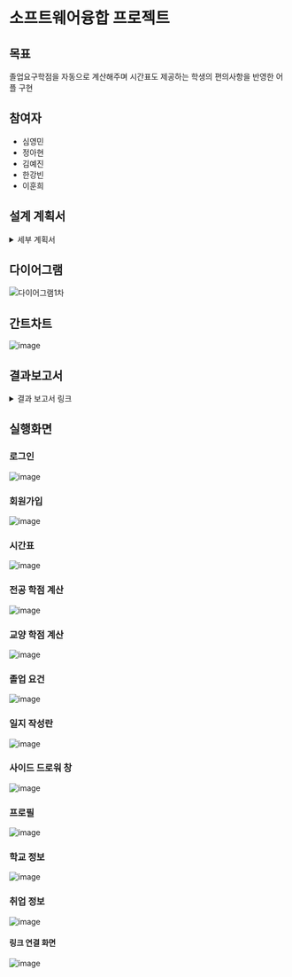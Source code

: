 # 소프트웨어융합 프로젝트
## 목표
졸업요구학점을 자동으로 계산해주며 시간표도 제공하는 학생의 편의사항을 반영한 어플 구현
## 참여자
* 심영민
* 정아현
* 김예진
* 한강빈
* 이훈희
## 설계 계획서
<details>
<summary> 세부 계획서 </summary>
<!---->
	
### 1. 아이디어 배경 및 동기

융합소프트웨어 프로젝트 수업은 3학년 과목으로 많은 학생들이 곧 졸업을 앞두고 있습니다. 하지만 졸업을 준비하기 위해서는 졸업요건과 졸업학점을 채워야 졸업이 가능합니다. 학생들은 4학년이 되어서야 졸업절차와 요건이 복잡하다는 것을 깨닫고 그제야 졸업 준비를 시작합니다. 그리고 졸업을 하기 위해서는 전공필수학점과 전공선택학점이 서로 다르고 수기로 하나씩 계산해야하기 때문에 오차가 발생할 수 있습니다. 이러한 학점 계산 실수와 졸업정보에 대한 부재로 졸업요건과 졸업학점을 채우지 못해 시간을 낭비하는 경우를 방지하고자 졸업을 위한 어플리케이션을 만들면 어떨까하는 생각을 하게 되었습니다. 

이번 학기 동안 3-1학기 전공 수업에서 배운 안드로이드 스튜디오를 통해 팀원들과 졸업 어플리케이션을 만들고자 합니다. 팀원들 모두 자바, c언어, 파이썬 언어를 숙지하고 있으며 저번 학기에서 안드로이드 스튜디오 전공 수업에서 배운 것을 응용해 협업해서 졸업 어플리케이션을 만들겠습니다. 따라서 입학 시작 후 졸업 요건과 졸업 요구 학점에 대해 정보를 쉽게 습득하여 처음부터 꼼꼼히 4년동안의 계획을 다질 수 있는 이 어플리케이션은 학생들 입장에서 매우 편할 것이라고 생각합니다.



### 2. 아이디어의 독창성 및 차별성

졸업을 앞둔 3, 4학년에게 졸업을 준비하는데 큰 도움이 될 수 있고 졸업에 대해 아직 실감을 못한 1, 2학년들에게 미래의 졸업에 대한 준비를 체계적으로 할 수 있게 도움을 줍니다. 취업에 대한 정보와 교양추천, 학교생활에 대한 전반적인 정보를 접근하기 편하게 제공할 수 있어서 학교생활을 보람차게 할 수 있고 취업 대비를 하게 합니다. 
또한 대학생들의 필수 어플리케이션이라고 불리는 커뮤니티 어플 ‘에브리타임’은 커뮤니티 중심의 어플이며 시간표를 관리하기에 편하지만 졸업학점과 졸업 조건에 대해서는 자세하게 알 수 없습니다. 때문에 시간표를 보는 용으로만 이용하는 학생들이 많습니다. 그래서 저희가 구상하는 어플리케이션은 졸업 요구 조건에 대해 중점을 두었기에 보다 실용적으로 사용할 수 있을 것이라고 생각합니다.



	


### 3. 아이디어 구상 

		
- 회원가입 시작 창	(sqlite db구축)

- 회원가입	
- 로그인
- 로그아웃
		


- 개인 정보 창

- 이름
- 사진
- 학번, 학과
- 총 이수학점
- 졸업을 위한 달성률 (%로 표시)
	

-  졸업 이수학점 창

    필수교양 이수 여부(말글쓰, 영어말하기, 디지로그, 대학생활)

    공통교양 이수 여부

    영역별(1~8영역) 이수여부
			
     전공필수 
			
     전공선택 

    전공 과정 로드맵 

    각 분야별 남은 이수학점 표시

- 졸업 요건 창

- 어학점수 
- 기사자격증(정보처리기사 자격증) 통과 여부 
- 졸업 시험 통과여부 
- 졸업과제 전시회 
= 달성률





- 취업 준비 및 정보 창

- 잡플래닛 링크 버튼

- 프로그래머스 인턴 링크 버튼

- 경진대회(캡스톤) 대회 일정 안내

-학교 홈페이지 링크 버튼

-학교 전화번호 연결 버튼

-과사무실 전화번호 버튼

- 학교 위치 구글지도




- 시간표 창

- 이번 학기의 시간표를 제공
- 본인 성적 입력칸
		


### 4. 아이디어 구상 별 필요성 

- 회원가입 시작 창

한경대 학생인 것을 확인하고 아이디와 비밀번호를 입력할 수 있게 해서 각각 개인	화 맞춤 정보를 제공하기 위해서 회원가입이 필요합니다. 그리고 아이디와 비밀번호	를 까먹었을 때를 대비해 아이디/ 비밀번호 찾기 창을 준비합니다. 

-  개인 정보 창
		

본인의 학번, 나이, 학과, 사진을 보여주고 졸업요건 달성률을 보여줍니다. 개인화된 정보를 제공해주어서 현재 사용자가 누구인지 확인할 수 있게 해줍니다. 졸업요건 달성률을 보여주면서 현재 졸업 요건이 얼마나 충족되었는지 시각적으로 한눈에 알 수 있게 합니다.

-  졸업 이수학점 창

이수한 필수교양, 전공필수, 전공선택과목을 보여주고 남은 학점을 손수 계산할 필요없이 바로 졸업에 필요한 학점을 알 수 있습니다. 또한 학점 달성바를 만들어서 달성률을 확인할 수 있습니다.

- 졸업요건 창

졸업요건을 분야별로 계산해주고 남은 점수를 보여줍니다. 

	

- 학교생활 창
	학교의 현재 위치를 구글 지도맵으로 확인이 가능하고 다양한 학교 정보를 제공합니다.

- 취업 준비 창

잡플래닛 링크버튼을 통해서 현재 구인공고를 바로 확인할 수 있게 합니다. 또한 프로그래머스 링크버튼을 통해서 개발자들을 위한 인턴 공고를 확인할 수 있습니다. 

- 대외활동 체크창

학교생활동안 활동한 대외활동, 동아리 활동 등을 간략하게 체크박스로 체크하고 향후 자기소개서에 쓰기 위해 전반적인 활동 내용을 을 적을 수 있고 저장할 수 있게 합니다. 


- 시간표 창

이번 학기의 시간표를 한번에 보게 해줍니다. 

- 기타 창

졸업에 관해 궁금하거나 학교생활에 대한 전반적인 질문이 있다면 과사무실이나 학교로 바로 전화할 수 있는 버튼이 있습니다. 



### 5. 최종목표
	
- 안드로이드 스튜디오의 모든 기능을 활용해서 효율적인 사용자를 위한 어플리케이션을 만듭니다. 


### ※주요기술

|구분|설명|개발툴|
|------|---|---|
|Android|안드로이드 버전 9 이상|Android Studio|
|개발언어|java||
|Server|App 및 커뮤니티 운영|sqlite|
|협업툴|협업|Git, Github|

</details>

## 다이어그램
![다이어그램1차](https://github.com/zeromin41/swproject/assets/130297212/f7adaa63-e2eb-4c94-a857-724dbcc19494)

## 간트차트
![image](https://github.com/zeromin41/swproject/assets/130297212/d5314568-3b73-4850-b773-d56a7a99172f)

## 결과보고서
<details>
<summary> 결과 보고서 링크 </summary>
<!---->
https://colab.research.google.com/drive/1jyGWw2U-DKJrMuphWhGPljCWZYMQewLq#scrollTo=G6UoDODNbBV3

</details>

## 실행화면

### 로그인
![image](https://github.com/zeromin41/swproject/assets/130297212/911e5368-0f61-4889-addf-8dee045d39c4)

### 회원가입
![image](https://github.com/zeromin41/swproject/assets/130297212/c97f444f-7f24-4d71-b3a7-f5a3c4926620)

### 시간표
![image](https://github.com/zeromin41/swproject/assets/130297212/26589165-3e00-4dd9-b7a1-eeb69ca3373e)

### 전공 학점 계산
![image](https://github.com/zeromin41/swproject/assets/130297212/a47d1ad4-18a6-48ef-9b38-3ae81e610a01)

### 교양 학점 계산
![image](https://github.com/zeromin41/swproject/assets/130297212/8af5d99d-30f8-452b-9a5f-1f50e578f6b2)

### 졸업 요건
![image](https://github.com/zeromin41/swproject/assets/130297212/6ca52d5a-a4cb-4f85-b114-ad8eea1e5eae)

### 일지 작성란
![image](https://github.com/zeromin41/swproject/assets/130297212/89fd0f34-93a3-4636-979d-6916ef7056f6)

### 사이드 드로워 창
![image](https://github.com/zeromin41/swproject/assets/130297212/fa02eb45-8468-43d1-bf70-296d5c455c0a)

### 프로필
![image](https://github.com/zeromin41/swproject/assets/130297212/c2fbc874-068b-411c-a227-28f47ea26e36)

### 학교 정보
![image](https://github.com/zeromin41/swproject/assets/130297212/91df4a1d-a35e-4cad-98d9-6fbc578a6e93)

### 취업 정보
![image](https://github.com/zeromin41/swproject/assets/130297212/46b49c70-4fb9-45d0-ad57-09fbfd291e81)

#### 링크 연결 화면
![image](https://github.com/zeromin41/swproject/assets/130297212/b60f2707-09d6-400f-8eb5-b3abfd3fc1b3)

